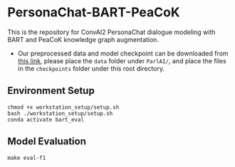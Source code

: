 # PersonaChat-BART-PeaCoK
This is the repository for ConvAI2 PersonaChat dialogue modeling with BART and PeaCoK knowledge graph augmentation.

- Our preprocessed data and model checkpoint can be downloaded from [this link](https://drive.google.com/drive/folders/1kQGe3W3wFwQnM8J-yRenzhm3jyMQ5w34?usp=drive_link), please place the `data` folder under `ParlAI/`, and place the files in the `checkpoints` folder under this root directory.

## Environment Setup
```
chmod +x workstation_setup/setup.sh
bash ./workstation_setup/setup.sh
conda activate bart_eval
```

## Model Evaluation
```
make eval-f1
```
